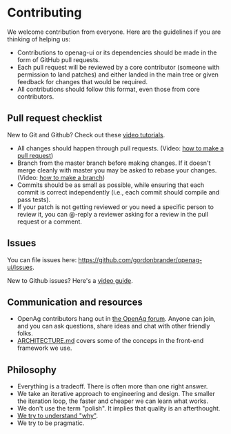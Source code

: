 # Contributing

We welcome contribution from everyone. Here are the guidelines if you are thinking of helping us:

- Contributions to openag-ui or its dependencies should be made in the form of GitHub pull requests.
- Each pull request will be reviewed by a core contributor (someone with permission to land patches) and either landed in the main tree or given feedback for changes that would be required.
- All contributions should follow this format, even those from core contributors.

## Pull request checklist

New to Git and Github? Check out these [video tutorials](https://www.youtube.com/playlist?list=PLRqwX-V7Uu6ZF9C0YMKuns9sLDzK6zoiV).

- All changes should happen through pull requests.
  (Video: [how to make a pull request](https://www.youtube.com/watch?v=_NrSWLQsDL4&index=3&list=PLRqwX-V7Uu6ZF9C0YMKuns9sLDzK6zoiV))
- Branch from the master branch before making changes. If it doesn't merge cleanly with master you may be asked to rebase your changes.
  (Video: [how to make a branch](https://www.youtube.com/watch?v=oPpnCh7InLY&index=2&list=PLRqwX-V7Uu6ZF9C0YMKuns9sLDzK6zoiV))
- Commits should be as small as possible, while ensuring that each commit is correct independently (i.e., each commit should compile and pass tests).
- If your patch is not getting reviewed or you need a specific person to review it, you can @-reply a reviewer asking for a review in the pull request or a comment.

## Issues

You can file issues here: https://github.com/gordonbrander/openag-ui/issues.

New to Github issues? Here's a [video guide](https://www.youtube.com/watch?v=WMykv2ZMyEQ&list=PLRqwX-V7Uu6ZF9C0YMKuns9sLDzK6zoiV&index=4).

## Communication and resources

- OpenAg contributors hang out in [the OpenAg forum](http://forum.openag.media.mit.edu). Anyone can join, and you can ask questions, share ideas and chat with other friendly folks.
- [ARCHITECTURE.md](https://github.com/OpenAgInitiative/openag-ui/blob/master/ARCHITECTURE.md) covers some of the conceps in the front-end framework we use.

## Philosophy

* Everything is a tradeoff. There is often more than one right answer.
* We take an iterative approach to engineering and design. The smaller the iteration loop, the faster and cheaper we can learn what works.
* We don't use the term "polish". It implies that quality is an afterthought.
* [We try to understand "why"](https://en.wikipedia.org/wiki/5_Whys).
* We try to be pragmatic.
